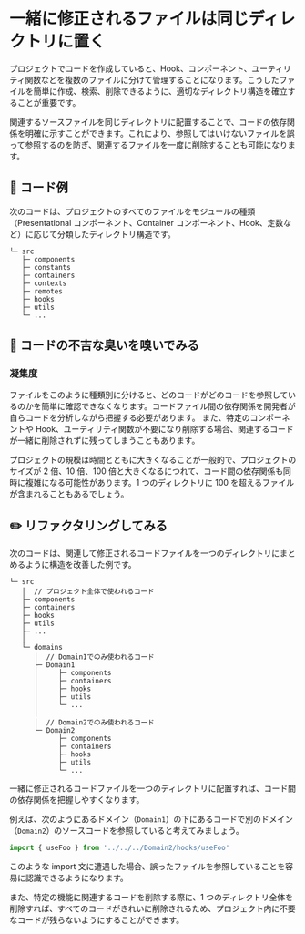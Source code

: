 # 一緒に修正されるファイルは同じディレクトリに置く

<div style="margin-top: 16px">
<Badge type="info" text="凝集度" />
</div>

プロジェクトでコードを作成していると、Hook、コンポーネント、ユーティリティ関数などを複数のファイルに分けて管理することになります。こうしたファイルを簡単に作成、検索、削除できるように、適切なディレクトリ構造を確立することが重要です。

関連するソースファイルを同じディレクトリに配置することで、コードの依存関係を明確に示すことができます。これにより、参照してはいけないファイルを誤って参照するのを防ぎ、関連するファイルを一度に削除することも可能になります。

## 📝 コード例

次のコードは、プロジェクトのすべてのファイルをモジュールの種類（Presentational コンポーネント、Container コンポーネント、Hook、定数など）に応じて分類したディレクトリ構造です。

```text
└─ src
   ├─ components
   ├─ constants
   ├─ containers
   ├─ contexts
   ├─ remotes
   ├─ hooks
   ├─ utils
   └─ ...
```

## 👃 コードの不吉な臭いを嗅いでみる

### 凝集度

ファイルをこのように種類別に分けると、どのコードがどのコードを参照しているのかを簡単に確認できなくなります。コードファイル間の依存関係を開発者が自らコードを分析しながら把握する必要があります。
また、特定のコンポーネントや Hook、ユーティリティ関数が不要になり削除する場合、関連するコードが一緒に削除されずに残ってしまうこともあります。

プロジェクトの規模は時間とともに大きくなることが一般的で、プロジェクトのサイズが 2 倍、10 倍、100 倍と大きくなるにつれて、コード間の依存関係も同時に複雑になる可能性があります。1 つのディレクトリに 100 を超えるファイルが含まれることもあるでしょう。

## ✏️ リファクタリングしてみる

次のコードは、関連して修正されるコードファイルを一つのディレクトリにまとめるように構造を改善した例です。

```text
└─ src
   │  // プロジェクト全体で使われるコード
   ├─ components
   ├─ containers
   ├─ hooks
   ├─ utils
   ├─ ...
   │
   └─ domains
      │  // Domain1でのみ使われるコード
      ├─ Domain1
      │     ├─ components
      │     ├─ containers
      │     ├─ hooks
      │     ├─ utils
      │     └─ ...
      │
      │  // Domain2でのみ使われるコード
      └─ Domain2
            ├─ components
            ├─ containers
            ├─ hooks
            ├─ utils
            └─ ...
```

一緒に修正されるコードファイルを一つのディレクトリに配置すれば、コード間の依存関係を把握しやすくなります。

例えば、次のようにあるドメイン（`Domain1`）の下にあるコードで別のドメイン（`Domain2`）のソースコードを参照していると考えてみましょう。

```typescript
import { useFoo } from '../../../Domain2/hooks/useFoo'
```

このような import 文に遭遇した場合、誤ったファイルを参照していることを容易に認識できるようになります。

また、特定の機能に関連するコードを削除する際に、1 つのディレクトリ全体を削除すれば、すべてのコードがきれいに削除されるため、プロジェクト内に不要なコードが残らないようにすることができます。
